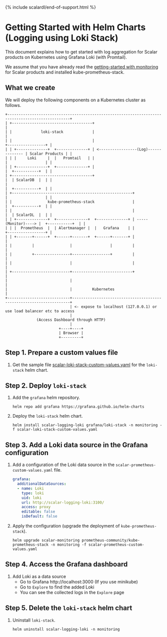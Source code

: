 {% include scalardl/end-of-support.html %}

# Getting Started with Helm Charts (Logging using Loki Stack)

This document explains how to get started with log aggregation for Scalar products on Kubernetes using Grafana Loki (with Promtail).

We assume that you have already read the [getting-started with monitoring](./getting-started-monitoring.md) for Scalar products and installed kube-prometheus-stack.

## What we create

We will deploy the following components on a Kubernetes cluster as follows.

```
+--------------------------------------------------------------------------------------------------+
| +------------------------------------+                                                           |
| |             loki-stack             |                                                           |
| |                                    |                                       +-----------------+ |
| | +--------------+  +--------------+ | <-----------------(Log)-------------- | Scalar Products | |
| | |     Loki     |  |   Promtail   | |                                       |                 | |
| | +--------------+  +--------------+ |                                       |  +-----------+  | |
| +------------------------------------+                                       |  | ScalarDB  |  | |
|                                                                              |  +-----------+  | |
| +------------------------------------------------------+                     |                 | |
| |                kube-prometheus-stack                 |                     |  +-----------+  | |
| |                                                      |                     |  | ScalarDL  |  | |
| | +--------------+  +--------------+  +--------------+ | -----(Monitor)----> |  +-----------+  | |
| | |  Prometheus  |  | Alertmanager |  |   Grafana    | |                     +-----------------+ |
| | +-------+------+  +------+-------+  +------+-------+ |                                         |
| |         |                |                 |         |                                         |
| |         +----------------+-----------------+         |                                         |
| |                          |                           |                                         |
| +--------------------------+---------------------------+                                         |
|                            |                                                                     |
|                            |         Kubernetes                                                  |
+----------------------------+---------------------------------------------------------------------+
                             | <- expose to localhost (127.0.0.1) or use load balancer etc to access
                             |
              (Access Dashboard through HTTP)
                             |
                        +----+----+
                        | Browser |
                        +---------+
```

## Step 1. Prepare a custom values file

1. Get the sample file [scalar-loki-stack-custom-values.yaml](./conf/scalar-loki-stack-custom-values.yaml) for the `loki-stack` helm chart.

## Step 2. Deploy `loki-stack`

1. Add the `grafana` helm repository.

   ```console
   helm repo add grafana https://grafana.github.io/helm-charts
   ```

1. Deploy the `loki-stack` helm chart.

   ```console
   helm install scalar-logging-loki grafana/loki-stack -n monitoring -f scalar-loki-stack-custom-values.yaml
   ```

## Step 3. Add a Loki data source in the Grafana configuration

1. Add a configuration of the Loki data source in the `scalar-prometheus-custom-values.yaml` file.

   ```yaml
   grafana:
     additionalDataSources:
     - name: Loki
       type: loki
       uid: loki
       url: http://scalar-logging-loki:3100/
       access: proxy
       editable: false
       isDefault: false
   ```

1. Apply the configuration (upgrade the deployment of `kube-prometheus-stack`).

   ```console
   helm upgrade scalar-monitoring prometheus-community/kube-prometheus-stack -n monitoring -f scalar-prometheus-custom-values.yaml
   ```

## Step 4. Access the Grafana dashboard

1. Add Loki as a data source
   - Go to Grafana http://localhost:3000 (If you use minikube)
   - Go to `Explore` to find the added Loki
   - You can see the collected logs in the `Explore` page

## Step 5. Delete the `loki-stack` helm chart

1. Uninstall `loki-stack`.

   ```console
   helm uninstall scalar-logging-loki -n monitoring
   ```
